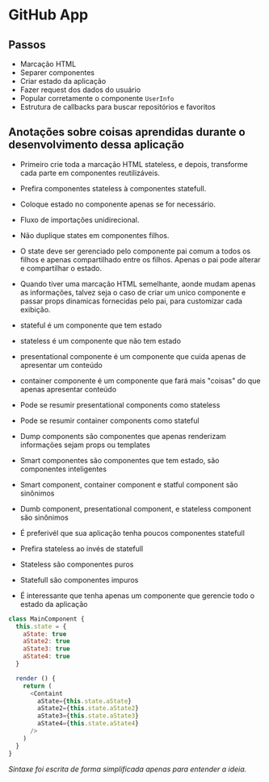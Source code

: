 # GitHub App

## Passos

- Marcação HTML
- Separer componentes
- Criar estado da aplicação
- Fazer request dos dados do usuário
- Popular corretamente o componente `UserInfo`
- Estrutura de callbacks para buscar repositórios e favoritos


## Anotações sobre coisas aprendidas durante o desenvolvimento dessa aplicação

- Primeiro crie toda a marcação HTML stateless, e depois, transforme cada parte
em componentes reutilizáveis.
- Prefira componentes stateless à componentes statefull. 
- Coloque estado no componente apenas se for necessário.
- Fluxo de importações unidirecional.
- Não duplique states em componentes filhos. 
- O state deve ser gerenciado pelo componente pai comum a todos os filhos e apenas
compartilhado entre os filhos. Apenas o pai pode alterar e compartilhar o estado.

- Quando tiver uma marcação HTML semelhante, aonde mudam apenas as informações, talvez
seja o caso de criar um unico componente e passar props dinamicas fornecidas pelo pai,
para customizar cada exibição.

- stateful é um componente que tem estado
- stateless é um componente que não tem estado
- presentational componente é um componente que cuida apenas de apresentar um conteúdo
- container componente é um componente que fará mais "coisas" do que apenas apresentar
conteúdo
- Pode se resumir presentational components como stateless
- Pode se resumir container components como stateful
- Dump components são componentes que apenas renderizam informações sejam props ou templates
- Smart componentes são componentes que tem estado, são componentes inteligentes
- Smart component, container component e statful component são sinônimos
- Dumb component, presentational component, e stateless component são sinônimos
- É preferivél que sua aplicação tenha poucos componentes statefull
- Prefira stateless ao invés de statefull
- Stateless são componentes puros
- Statefull são componentes impuros

- É interessante que tenha apenas um componente que gerencie todo o estado da aplicação

```js
class MainComponent {
  this.state = {
    aState: true
    aState2: true
    aState3: true
    aState4: true
  }

  render () {
    return (
      <Containt 
        aState={this.state.aState} 
        aState2={this.state.aState2} 
        aState3={this.state.aState3} 
        aState4={this.state.aState4} 
      />
    )
  }
}
```

*Sintaxe foi escrita de forma simplificada apenas para entender a ideia.*




